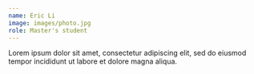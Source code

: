 ```yaml
---
name: Eric Li
image: images/photo.jpg
role: Master's student
---
```


Lorem ipsum dolor sit amet, consectetur adipiscing elit, sed do eiusmod tempor incididunt ut labore et dolore magna aliqua.
